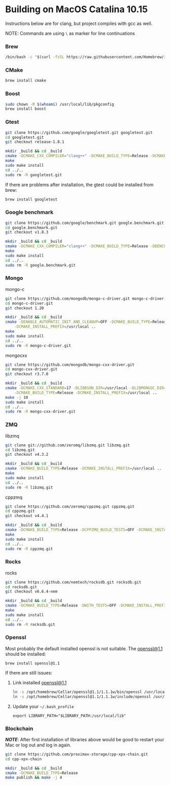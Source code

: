 # Building on MacOS Catalina 10.15

Instructions below are for clang, but project compiles with gcc as well.

NOTE: Commands are using `\` as marker for line continuations

### Brew

```sh
/bin/bash -c "$(curl -fsSL https://raw.githubusercontent.com/Homebrew/install/master/install.sh)"
```

### CMake

```sh
brew install cmake
```

### Boost

```sh
sudo chown -R $(whoami) /usr/local/lib/pkgconfig
brew install boost
```

### Gtest

```sh
git clone https://github.com/google/googletest.git googletest.git
cd googletest.git
git checkout release-1.8.1

mkdir _build && cd _build
cmake -DCMAKE_CXX_COMPILER="clang++" -DCMAKE_BUILD_TYPE=Release -DCMAKE_POSITION_INDEPENDENT_CODE=ON ..
make
sudo make install
cd ../..
sudo rm -R googletest.git
```

If there are problems after installation, the gtest could be installed from brew:

```sh
brew install googletest
```

### Google benchmark

```sh
git clone https://github.com/google/benchmark.git google.benchmark.git
cd google.benchmark.git
git checkout v1.8.3

mkdir _build && cd _build
cmake -DCMAKE_CXX_COMPILER="clang++" -DCMAKE_BUILD_TYPE=Release -DBENCHMARK_ENABLE_GTEST_TESTS=OFF ..
make
sudo make install
cd ../..
sudo rm -R google.benchmark.git
```

### Mongo

mongo-c

```sh
git clone https://github.com/mongodb/mongo-c-driver.git mongo-c-driver.git
cd mongo-c-driver.git
git checkout 1.20

mkdir _build && cd _build
cmake -DENABLE_AUTOMATIC_INIT_AND_CLEANUP=OFF -DCMAKE_BUILD_TYPE=Release \
    -DCMAKE_INSTALL_PREFIX=/usr/local ..
make
sudo make install
cd ../..
sudo rm -R mongo-c-driver.git
```

mongocxx

```sh
git clone https://github.com/mongodb/mongo-cxx-driver.git
cd mongo-cxx-driver.git
git checkout r3.7.0

mkdir _build && cd _build
cmake -DCMAKE_CXX_STANDARD=17 -DLIBBSON_DIR=/usr/local -DLIBMONGOC_DIR=/usr/local \
    -DCMAKE_BUILD_TYPE=Release -DCMAKE_INSTALL_PREFIX=/usr/local ..
make -j 10
sudo make install
cd ../..
sudo rm -R mongo-cxx-driver.git
```

### ZMQ

libzmq

```sh
git clone git://github.com/zeromq/libzmq.git libzmq.git
cd libzmq.git
git checkout v4.3.2

mkdir _build && cd _build
cmake -DCMAKE_BUILD_TYPE=Release -DCMAKE_INSTALL_PREFIX=/usr/local ..
make
sudo make install
cd ../..
sudo rm -R libzmq.git
```

cppzmq

```sh
git clone https://github.com/zeromq/cppzmq.git cppzmq.git
cd cppzmq.git
git checkout v4.4.1

mkdir _build && cd _build
cmake -DCMAKE_BUILD_TYPE=Release -DCPPZMQ_BUILD_TESTS=OFF -DCMAKE_INSTALL_PREFIX=/usr/local ..
make
sudo make install
cd ../..
sudo rm -R cppzmq.git
```

### Rocks

rocks

```sh
git clone https://github.com/nemtech/rocksdb.git rocksdb.git
cd rocksdb.git
git checkout v6.6.4-nem

mkdir _build && cd _build
cmake -DCMAKE_BUILD_TYPE=Release -DWITH_TESTS=OFF -DCMAKE_INSTALL_PREFIX=/usr/local -DWITH_SNAPPY=1 ..
make
sudo make install
cd ../..
sudo rm -R rocksdb.git
```

### Openssl

Most probably the default installed openssl is not suitable. The openssl@1.1 should be installed:

```shell
brew install openssl@1.1
```

If there are still issues:

1. Link installed openssl@1.1
    ```sh
    ln -s /opt/homebrew/Cellar/openssl@1.1/1.1.1w/bin/openssl /usr/local/bin/
    ln -s /opt/homebrew/Cellar/openssl@1.1/1.1.1w/include/openssl /usr/local/include/openssl
    ```
2. Update your `~/.bash_profile`
    ```text
    export LIBRARY_PATH="$LIBRARY_PATH:/usr/local/lib"
    ```

### Blockchain

**_NOTE_**: After first installation of libraries above would be good to restart your Mac or log out and log in again.

```sh
git clone https://github.com/proximax-storage/cpp-xpx-chain.git
cd cpp-xpx-chain

mkdir _build && cd _build
cmake -DCMAKE_BUILD_TYPE=Release
make publish && make -j 4
```
